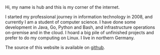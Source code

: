 Hi, my name is hub and this is my corner of the internet.

I started my professional journey in information technology in 2008, and currently I am a student of computer science.
I have done some development in Java, Go, Python and Bash, and infrastructure operations on-premise and in the cloud.
I hoard a big pile of unfinished projects and prefer to do my computing on Linux.
I live in northern Germany.

The source of this website is available on [github](https://github.com/nothub/website).
